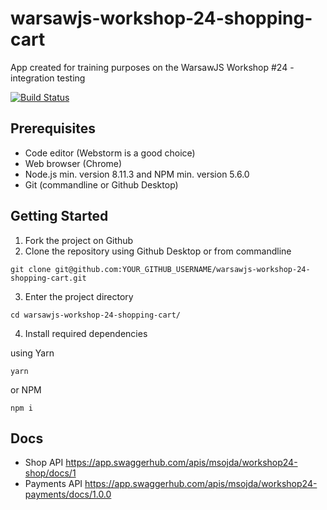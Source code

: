 # warsawjs-workshop-24-shopping-cart

App created for training purposes on the WarsawJS Workshop #24 - integration testing

[![Build Status](https://travis-ci.org/Rotarepmi/warsawjs-workshop-24-shopping-cart.svg?branch=master)](https://travis-ci.org/Rotarepmi/warsawjs-workshop-24-shopping-cart)

## Prerequisites

- Code editor (Webstorm is a good choice)
- Web browser (Chrome)
- Node.js min. version 8.11.3 and NPM min. version 5.6.0
- Git (commandline or Github Desktop)

## Getting Started

1. Fork the project on Github
2. Clone the repository using Github Desktop or from commandline

```
git clone git@github.com:YOUR_GITHUB_USERNAME/warsawjs-workshop-24-shopping-cart.git
```

3. Enter the project directory

```
cd warsawjs-workshop-24-shopping-cart/
```

4. Install required dependencies

using Yarn

```
yarn
```

or NPM

```
npm i
```

## Docs

* Shop API https://app.swaggerhub.com/apis/msojda/workshop24-shop/docs/1
* Payments API https://app.swaggerhub.com/apis/msojda/workshop24-payments/docs/1.0.0